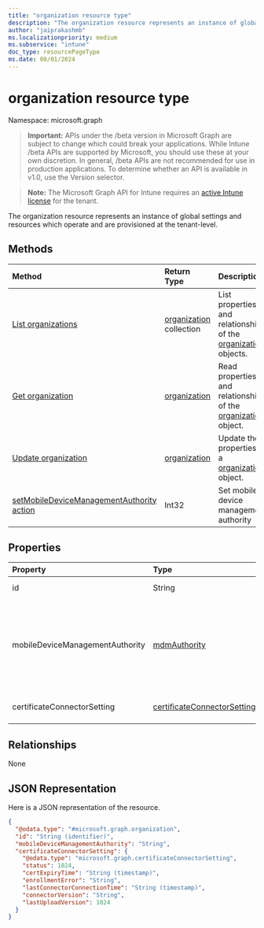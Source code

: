 ```yaml
---
title: "organization resource type"
description: "The organization resource represents an instance of global settings and resources which operate and are provisioned at the tenant-level."
author: "jaiprakashmb"
ms.localizationpriority: medium
ms.subservice: "intune"
doc_type: resourcePageType
ms.date: 08/01/2024
---
```


# organization resource type

Namespace: microsoft.graph

> **Important:** APIs under the /beta version in Microsoft Graph are subject to change which could break your applications. While Intune /beta APIs are supported by Microsoft, you should use these at your own discretion. In general, /beta APIs are not recommended for use in production applications. To determine whether an API is available in v1.0, use the Version selector.

> **Note:** The Microsoft Graph API for Intune requires an [active Intune license](https://go.microsoft.com/fwlink/?linkid=839381) for the tenant.

The organization resource represents an instance of global settings and resources which operate and are provisioned at the tenant-level.

## Methods
|Method|Return Type|Description|
|:---|:---|:---|
|[List organizations](../api/intune-onboarding-organization-list.md)|[organization](../resources/intune-onboarding-organization.md) collection|List properties and relationships of the [organization](../resources/intune-onboarding-organization.md) objects.|
|[Get organization](../api/intune-onboarding-organization-get.md)|[organization](../resources/intune-onboarding-organization.md)|Read properties and relationships of the [organization](../resources/intune-onboarding-organization.md) object.|
|[Update organization](../api/intune-onboarding-organization-update.md)|[organization](../resources/intune-onboarding-organization.md)|Update the properties of a [organization](../resources/intune-onboarding-organization.md) object.|
|[setMobileDeviceManagementAuthority action](../api/intune-onboarding-organization-setmobiledevicemanagementauthority.md)|Int32|Set mobile device management authority|

## Properties
|Property|Type|Description|
|:---|:---|:---|
|id|String|The GUID for the object.|
|mobileDeviceManagementAuthority|[mdmAuthority](../resources/intune-onboarding-mdmauthority.md)|Mobile device management authority. Possible values are: `unknown`, `intune`, `sccm`, `office365`.|
|certificateConnectorSetting|[certificateConnectorSetting](../resources/intune-onboarding-certificateconnectorsetting.md)|Certificate connector setting.|

## Relationships
None

## JSON Representation
Here is a JSON representation of the resource.
<!-- {
  "blockType": "resource",
  "keyProperty": "id",
  "@odata.type": "microsoft.graph.organization"
}
-->
``` json
{
  "@odata.type": "#microsoft.graph.organization",
  "id": "String (identifier)",
  "mobileDeviceManagementAuthority": "String",
  "certificateConnectorSetting": {
    "@odata.type": "microsoft.graph.certificateConnectorSetting",
    "status": 1024,
    "certExpiryTime": "String (timestamp)",
    "enrollmentError": "String",
    "lastConnectorConnectionTime": "String (timestamp)",
    "connectorVersion": "String",
    "lastUploadVersion": 1024
  }
}
```